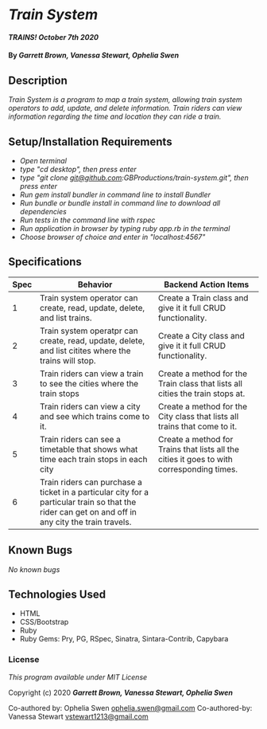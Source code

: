 # _Train System_

#### _TRAINS! October 7th 2020_

#### By _**Garrett Brown, Vanessa Stewart, Ophelia Swen**_

## Description

_Train System is a program to map a train system, allowing train system operators to add, update, and delete information. Train riders can view information regarding the time and location they can ride a train._

## Setup/Installation Requirements

* _Open terminal_
* _type "cd desktop", then press enter_
* _type "git clone git@github.com:GBProductions/train-system.git", then press enter_
* _Run gem install bundler in command line to install Bundler_
* _Run bundle or bundle install in command line to download all dependencies_
* _Run tests in the command line with rspec_
* _Run application in browser by typing ruby app.rb in the terminal_
* _Choose browser of choice and enter in "localhost:4567"_

## Specifications
| Spec     | Behavior | Backend Action Items |
| -------- | -------- | -------------------- | 
| 1 | Train system operator can create, read, update, delete, and list trains. |  Create a Train class and give it it full CRUD functionality. |
| 2 | Train system operatpr can create, read, update, delete, and list citites where the trains will stop. |  Create a City class and give it it full CRUD functionality. |
| 3 | Train riders can view a train to see the cities where the train stops|  Create a method for the Train class that lists all cities the train stops at.|
| 4 | Train riders can view a city and see which trains come to it. | Create a method for the City class that lists all trains that come to it.|
| 5 | Train riders can see a timetable that shows what time each train stops in each city| Create a method for Trains that lists all the cities it goes to with corresponding times.|
| 6 | Train riders can purchase a ticket in a particular city for a particular train so that the rider can get on and off in any city the train travels. |

## Known Bugs

_No known bugs_

## Technologies Used

* HTML
* CSS/Bootstrap
* Ruby
* Ruby Gems: Pry, PG, RSpec, Sinatra, Sintara-Contrib, Capybara

### License

*This program available under MIT License*

Copyright (c) 2020 **_Garrett Brown, Vanessa Stewart, Ophelia Swen_**


Co-authored by: Ophelia Swen <ophelia.swen@gmail.com>
Co-authored-by: Vanessa Stewart <vstewart1213@gmail.com>